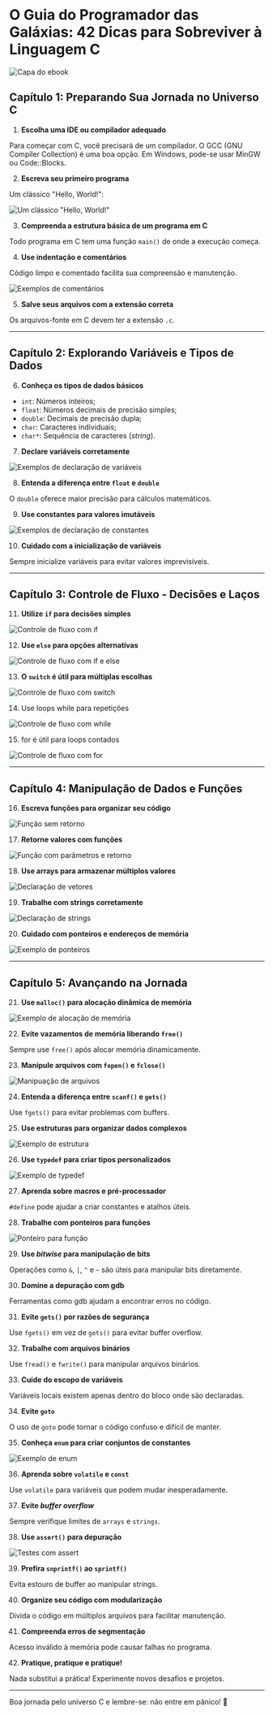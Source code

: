 # O Guia do Programador das Galáxias: 42 Dicas para Sobreviver à Linguagem C

![Capa do ebook](images/capa-ebook.jpg)

## Capítulo 1: Preparando Sua Jornada no Universo C

1. **Escolha uma IDE ou compilador adequado**

Para começar com C, você precisará de um compilador. O GCC (GNU Compiler Collection) é uma boa opção. Em Windows, pode-se usar MinGW ou Code::Blocks.

2. **Escreva seu primeiro programa**

Um clássico "Hello, World!":

![Um clássico "Hello, World!"](images/hello-world.png)

3. **Compreenda a estrutura básica de um programa em C**

Todo programa em C tem uma função `main()` de onde a execução começa.

4. **Use indentação e comentários**

Código limpo e comentado facilita sua compreensão e manutenção.

![Exemplos de comentários](images/comentarios.png)

5. **Salve seus arquivos com a extensão correta**

Os arquivos-fonte em C devem ter a extensão `.c`.

---

## Capítulo 2: Explorando Variáveis e Tipos de Dados

6. **Conheça os tipos de dados básicos**

* `int`: Números inteiros;
* `float`: Números decimais de precisão simples;
* `double`: Decimais de precisão dupla;
* `char`: Caracteres individuais;
* `char*`: Sequência de caracteres (*string*).

7. **Declare variáveis corretamente**

![Exemplos de declaração de variáveis](images/variaveis.png)


8. **Entenda a diferença entre `float` e `double`**

O `double` oferece maior precisão para cálculos matemáticos.

9. **Use constantes para valores imutáveis**

![Exemplos de declaração de constantes](images/constantes.png)

10. **Cuidado com a inicialização de variáveis**

Sempre inicialize variáveis para evitar valores imprevisíveis.

---

## Capítulo 3: Controle de Fluxo - Decisões e Laços

11. **Utilize `if` para decisões simples**

![Controle de fluxo com if](images/if.png)

12. **Use `else` para opções alternativas**

![Controle de fluxo com if e else](images/if-else.png)

13. **O `switch` é útil para múltiplas escolhas**

![Controle de fluxo com switch](images/switch.png)


14. Use loops while para repetições

![Controle de fluxo com while](images/while.png)

15. for é útil para loops contados

![Controle de fluxo com for](images/for.png)


---

## Capítulo 4: Manipulação de Dados e Funções

16. **Escreva funções para organizar seu código**

![Função sem retorno](images/funcao.png)

17. **Retorne valores com funções**

![Função com parâmetros e retorno](images/funcao-retorno.png)

18. **Use arrays para armazenar múltiplos valores**

![Declaração de vetores](images/arrays.png)


19. **Trabalhe com strings corretamente**

![Declaração de strings](images/strings.png)


20. **Cuidado com ponteiros e endereços de memória**

![Exemplo de ponteiros](images/ponteiro.png)


---

## Capítulo 5: Avançando na Jornada

21. **Use `malloc()` para alocação dinâmica de memória**

![Exemplo de alocação de memória](images/malloc.png)


22. **Evite vazamentos de memória liberando `free()`**

Sempre use `free()` após alocar memória dinamicamente.

23. **Manipule arquivos com `fopen()` e `fclose()`**

![Manipuação de arquivos](images/file.png)


24. **Entenda a diferença entre `scanf()` e `gets()`**

Use `fgets()` para evitar problemas com buffers.

25. **Use estruturas para organizar dados complexos**

![Exemplo de estrutura](images/struct.png)

26. **Use `typedef` para criar tipos personalizados**

![Exemplo de typedef](images/typedef.png)


27. **Aprenda sobre macros e pré-processador**

`#define` pode ajudar a criar constantes e atalhos úteis.

28. **Trabalhe com ponteiros para funções**

![Ponteiro para função](images/ponteiro-funcao.png)


29. **Use *bitwise* para manipulação de bits**

Operações como `&`, `|`, `^` e `~` são úteis para manipular bits diretamente.

30. **Domine a depuração com gdb**

Ferramentas como gdb ajudam a encontrar erros no código.

31. **Evite `gets()` por razões de segurança**

Use `fgets()` em vez de `gets()` para evitar buffer overflow.

32. **Trabalhe com arquivos binários**

Use `fread()` e `fwrite()` para manipular arquivos binários.

33. **Cuide do escopo de variáveis**

Variáveis locais existem apenas dentro do bloco onde são declaradas.

34. **Evite `goto`**

O uso de `goto` pode tornar o código confuso e difícil de manter.

35. **Conheça `enum` para criar conjuntos de constantes**

![Exemplo de enum](images/enum.png)


36. **Aprenda sobre `volatile` e `const`**

Use `volatile` para variáveis que podem mudar inesperadamente.

37. **Evite *buffer overflow***

Sempre verifique limites de `arrays` e `strings`.

38. **Use `assert()` para depuração**

![Testes com assert](images/assert.png)


39. **Prefira `snprintf()` ao `sprintf()`**

Evita estouro de buffer ao manipular strings.

40. **Organize seu código com modularização**

Divida o código em múltiplos arquivos para facilitar manutenção.

41. **Compreenda erros de segmentação**

Acesso inválido à memória pode causar falhas no programa.

42. **Pratique, pratique e pratique!**

Nada substitui a prática! Experimente novos desafios e projetos.

---
Boa jornada pelo universo C e lembre-se: não entre em pânico! 🚀